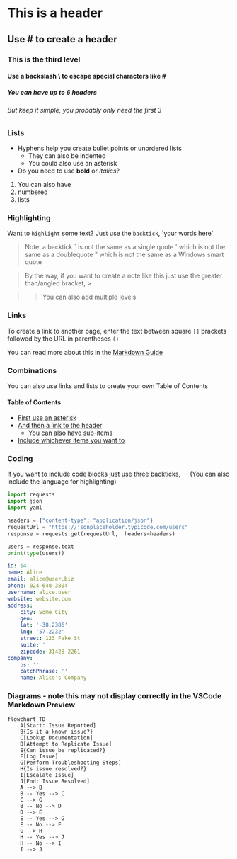 # This is a header
## Use \# to create a header 
### This is the third level
#### Use a backslash \ to escape special characters like \#
##### You can have up to 6 headers
###### But keep it simple, you probably only need the first 3

### Lists
- Hyphens help you create bullet points or unordered lists
  - They can also be indented 
  * You could also use an asterisk
- Do you need to use **bold** or *italics*?


1. You can also have
2. numbered 
3. lists

### Highlighting 
Want to `highlight` some text? Just use the `backtick`, \`your words here\`

> Note: a backtick \` is not the same as a single quote \' which is not the same as a doublequote \" which is not the same as a Windows smart quote 

> By the way, if you want to create a note like this just use the greater than/angled bracket, \>

>> You can also add multiple levels

### Links
To create a link to another page, enter the text between square `[]` brackets followed by the URL in parentheses `()`

You can read more about this in the [Markdown Guide](https://www.markdownguide.org/)

### Combinations
You can also use links and lists to create your own Table of Contents

#### Table of Contents 
* [First use an asterisk](#this-is-a-header)
* [And then a link to the header](#use--to-create-a-header)
  * [You can also have sub-items](#note-that--wont-print-but--will)
* [Include whichever items you want to](#use-a-backslash--to-escape-special-characters-like)

### Coding
If you want to include code blocks just use three backticks, \``` (You can also include the language for highlighting)

```python
import requests
import json
import yaml

headers = {"content-type": "application/json"}
requestUrl = "https://jsonplaceholder.typicode.com/users"
response = requests.get(requestUrl,  headers=headers)

users = response.text
print(type(users))
```

```yaml
id: 14
name: Alice
email: alice@user.biz
phone: 024-648-3804
username: alice.user
website: website.com
address:
    city: Some City
    geo:
    lat: '-38.2386'
    lng: '57.2232'
    street: 123 Fake St
    suite: ''
    zipcode: 31428-2261
company:
    bs: ''
    catchPhrase: ''
    name: Alice's Company

```

### Diagrams - note this may not display correctly in the VSCode Markdown Preview

```mermaid
flowchart TD
    A[Start: Issue Reported]
    B{Is it a known issue?}
    C[Lookup Documentation]
    D[Attempt to Replicate Issue]
    E{Can issue be replicated?}
    F[Log Issue]
    G[Perform Troubleshooting Steps]
    H{Is issue resolved?}
    I[Escalate Issue]
    J[End: Issue Resolved]
    A --> B
    B -- Yes --> C
    C --> G
    B -- No --> D
    D --> E
    E -- Yes --> G
    E -- No --> F
    G --> H
    H -- Yes --> J
    H -- No --> I
    I --> J
```